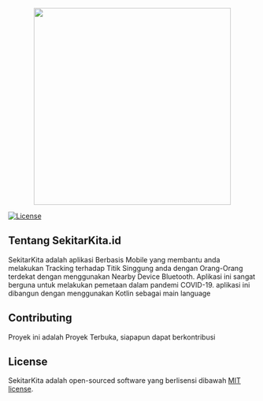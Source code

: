 <p align="center"><img src="https://sekitarkita.id/images/sekitarkitalogo.png" width="400"></p>
<a href="https://packagist.org/packages/laravel/framework"><img src="https://poser.pugx.org/laravel/framework/license.svg" alt="License"></a>
</p>

## Tentang SekitarKita.id

SekitarKita adalah aplikasi Berbasis Mobile yang membantu anda melakukan Tracking terhadap Titik Singgung anda dengan Orang-Orang terdekat dengan menggunakan Nearby Device Bluetooth. Aplikasi ini sangat berguna untuk melakukan pemetaan dalam pandemi COVID-19.
aplikasi ini dibangun dengan menggunakan Kotlin sebagai main language


## Contributing
Proyek ini adalah Proyek Terbuka, siapapun dapat berkontribusi

## License
SekitarKita adalah open-sourced software yang berlisensi dibawah [MIT license](https://opensource.org/licenses/MIT).
